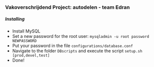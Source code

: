 ### Vakoverschrijdend Project: autodelen - team Edran

##### Installing
* Install MySQL
* Set a new password for the root user: ```mysqladmin -u root password NEWPASSWORD```
* Put your password in the file ```configurations/database.conf```
* Navigate to the folder ```DBscripts``` and execute the script ```setup.sh [prod,devel,test]```
* Done!

